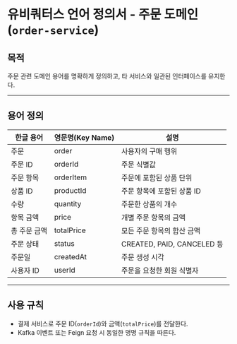 # 유비쿼터스 언어 정의서 - 주문 도메인 (`order-service`)

## 목적
주문 관련 도메인 용어를 명확하게 정의하고, 타 서비스와 일관된 인터페이스를 유지한다.

---

## 용어 정의

| 한글 용어 | 영문명(Key Name) | 설명 |
|-----------|------------------|------|
| 주문 | order | 사용자의 구매 행위 |
| 주문 ID | orderId | 주문 식별값 |
| 주문 항목 | orderItem | 주문에 포함된 상품 단위 |
| 상품 ID | productId | 주문 항목에 포함된 상품 ID |
| 수량 | quantity | 주문한 상품의 개수 |
| 항목 금액 | price | 개별 주문 항목의 금액 |
| 총 주문 금액 | totalPrice | 모든 주문 항목의 합산 금액 |
| 주문 상태 | status | CREATED, PAID, CANCELED 등 |
| 주문일 | createdAt | 주문 생성 시각 |
| 사용자 ID | userId | 주문을 요청한 회원 식별자 |

---

## 사용 규칙

- 결제 서비스로 주문 ID(`orderId`)와 금액(`totalPrice`)를 전달한다.
- Kafka 이벤트 또는 Feign 요청 시 동일한 명명 규칙을 따른다.
